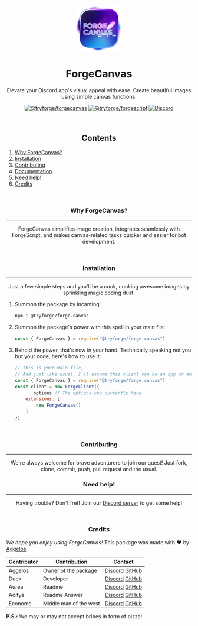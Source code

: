 <p align="center"><img height="128" width="128" src="https://raw.githubusercontent.com/Aurea6/ForgeCanvas/patch-1/assets/forgecanvas.png" alt="ForgeCanvas logo"></p>
<h1 align="center">ForgeCanvas</h1>
<p align="center">Elevate your Discord app's visual appeal with ease. Create beautiful images using simple canvas functions.</p>
<p align="center">
<a href="https://github.com/tryforge/ForgeCanvas/"><img src="https://img.shields.io/github/package-json/v/tryforge/ForgeCanvas/main?label=@tryforge/ForgeCanvas&color=5c16d4" alt="@tryforge/forgecanvas"></a>
<a href="https://github.com/tryforge/ForgeScript/"><img src="https://img.shields.io/github/package-json/v/tryforge/ForgeScript/main?label=@tryforge/forgescript&color=5c16d4" alt="@tryforge/forgescript"></a>
<a href="https://discord.gg/hcJgjzPvqb"><img src="https://img.shields.io/discord/739934735387721768?logo=discord" alt="Discord"></a>
</p>
<br>
<h2 align="center">Contents</h2>

1. [Why ForgeCanvas?](#why-forgecanvas)
2. [Installation](#installation)
3. [Contributing](#contributing)
4. [Documentation](https://docs.botforge.org/p/ForgeCanvas/)
5. [Need help!](#need-help)
6. [Credits](#credits)
<br>
<h3 align="center">Why ForgeCanvas?</h3><hr>
<p align="center">ForgeCanvas simplifies image creation, integrates seamlessly with ForgeScript, and makes canvas-related tasks quicker and easier for bot development.</p>
<br>
<h3 align="center">Installation</h3><hr>
<p align="center">Just a few simple steps and you'll be a cook, cooking awesome images by sprinkling magic coding dust.</p>

1. Summon the package by incanting:
   ```bash
   npm i @tryforge/forge.canvas
   ```
2. Summon the package's power with this spell in your main file:
   ```js
   const { ForgeCanvas } = require("@tryforge/forge.canvas")
   ```
3. Behold the power, that's now in your hand. Technically speaking not you but your code, here's how to use it:
   ```js
   // This is your main file,
   // And just like usual, I'll assume this client can be an app or anything
   const { ForgeCanvas } = require("@tryforge/forge.canvas")
   const client = new ForgeClient({
       ...options // The options you currently have   
       extensions: [
           new ForgeCanvas()
       ]
   })
   ```
<br>
<h3 align="center">Contributing</h3><hr>
<p align="center">We're always welcome for brave adventurers to join our quest! Just fork, clone, commit, push, pull request and the usual.</p>
<h3 align="center">Need help!</h3><hr>
<p align="center">Having trouble? Don't fret! Join our <a href="https://botforge.org/discord">Discord server</a> to get some help!</p>
<br>
<h3 align="center">Credits</h3>

*We hope you enjoy using ForgeCanvas!*
This package was made with ♥️ by [Aggelos](https://discord.com/users/637648484979441706)

Contributor|Contribution|Contact
-|-|-
Aggelos|Owner of the package|[Discord](https://discord.com/users/637648484979441706) [GitHub](https://github.com/aggelos-007)
Duck|Developer|[Discord](https://discord.com/users/1096717977304453160) [GitHub](https://github.com/devlordduck)
Aurea|Readme|[Discord](https://discord.com/users/976413539076026388) [GitHub](https://github.com/aurea6)
Aditya|Readme Answer|[Discord](https://discord.com/users/903681538842054686) [GitHub](https://github.com/Clyders)
Econome|Middle man of the west|[Discord](https://discord.com/users/838105973985771520) [GitHub](https://github.com/project-econome)

<strong>P.S.:</strong> We may or may not accept bribes in form of pizza!

